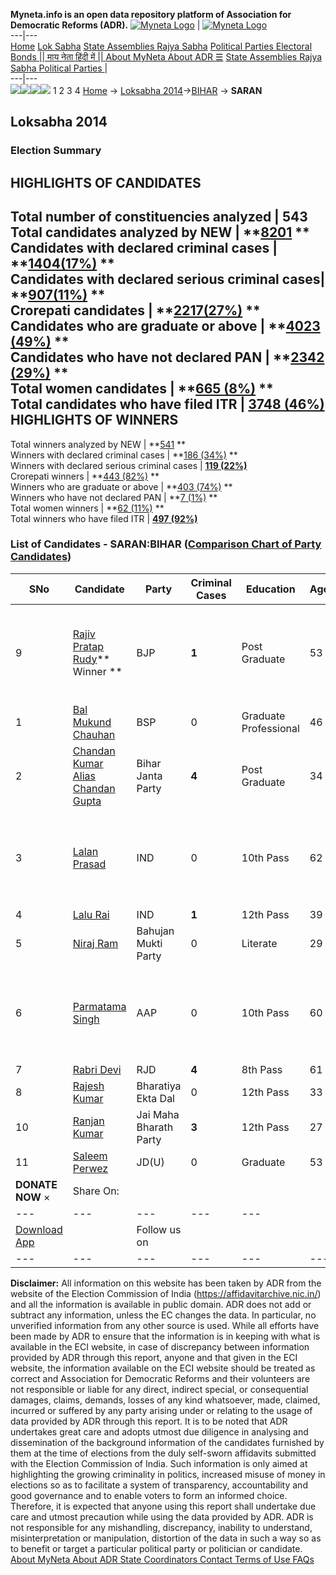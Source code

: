 **Myneta.info is an open data repository platform of Association for Democratic Reforms (ADR).**
[![Myneta Logo](https://www.myneta.info/lib/img/myneta-logo.png)](https://www.myneta.info/) | [![Myneta Logo](https://www.myneta.info/lib/img/adr-logo.png)](https://adrindia.org)  
---|---  
[Home](https://www.myneta.info/) [Lok Sabha](https://www.myneta.info/#ls "Lok Sabha") [ State Assemblies ](https://www.myneta.info/#sa "State Assemblies") [Rajya Sabha](https://www.myneta.info/#rs "Rajya Sabha") [Political Parties ](https://www.myneta.info/party "Political Parties") [ Electoral Bonds ](https://www.myneta.info/electoral_bonds "Electoral Bonds") [ || माय नेता हिंदी में || ](https://translate.google.co.in/translate?prev=hp&hl=en&js=y&u=www.myneta.info&sl=en&tl=hi&history_state0=) [ About MyNeta ](https://adrindia.org/content/about-myneta) [ About ADR ](https://adrindia.org/about-adr/who-we-are) [☰](javascript:void\(0\))
[ State Assemblies ](https://www.myneta.info/#sa "State Assemblies") [ Rajya Sabha ](https://www.myneta.info/#rs "Rajya Sabha") [ Political Parties ](https://www.myneta.info/party "Political Parties")
|   
---|---  
![](https://www.myneta.info/lib/img/banner/banner-1.png)![](https://www.myneta.info/lib/img/banner/banner-2.png)![](https://www.myneta.info/lib/img/banner/banner-3.png)![](https://www.myneta.info/lib/img/banner/banner-4.png)
1  2  3  4 
[Home](https://www.myneta.info/) → [Loksabha 2014](https://www.myneta.info/ls2014/)→[BIHAR](https://www.myneta.info/ls2014/index.php?action=show_constituencies&state_id=4) → **SARAN**
### 
## Loksabha 2014
###  Election Summary 
HIGHLIGHTS OF CANDIDATES  
---  
Total number of constituencies analyzed |  543   
Total candidates analyzed by NEW | **[8201](https://www.myneta.info/ls2014/index.php?action=summary&subAction=candidates_analyzed&sort=candidate#summary) **  
Candidates with declared criminal cases | **[1404(17%)](https://www.myneta.info/ls2014/index.php?action=summary&subAction=crime&sort=candidate#summary) **  
Candidates with declared serious criminal cases| **[907(11%)](https://www.myneta.info/ls2014/index.php?action=summary&subAction=serious_crime&sort=candidate#summary) **  
Crorepati candidates | **[2217(27%)](https://www.myneta.info/ls2014/index.php?action=summary&subAction=crorepati&sort=candidate#summary) **  
Candidates who are graduate or above | **[4023 (49%)](https://www.myneta.info/ls2014/index.php?action=summary&subAction=education&sort=candidate#summary) **  
Candidates who have not declared PAN | **[2342 (29%)](https://www.myneta.info/ls2014/index.php?action=summary&subAction=without_pan&sort=candidate#summary) **  
Total women candidates | **[665 (8%)](https://www.myneta.info/ls2014/index.php?action=summary&subAction=women_candidate&sort=candidate#summary) **  
Total candidates who have filed ITR | [**3748 (46%)**](https://www.myneta.info/ls2014/index.php?action=summary&subAction=filed_itr&sort=candidate#summary)  
HIGHLIGHTS OF WINNERS  
---  
Total winners analyzed by NEW | **[541](https://www.myneta.info/ls2014/index.php?action=summary&subAction=winner_analyzed&sort=candidate#summary) **  
Winners with declared criminal cases | **[186 (34%)](https://www.myneta.info/ls2014/index.php?action=summary&subAction=winner_crime&sort=candidate#summary) **  
Winners with declared serious criminal cases | **[119 (22%)](https://www.myneta.info/ls2014/index.php?action=summary&subAction=winner_serious_crime&sort=candidate#summary)**  
Crorepati winners | **[443 (82%)](https://www.myneta.info/ls2014/index.php?action=summary&subAction=winner_crorepati&sort=candidate#summary) **  
Winners who are graduate or above | **[403 (74%)](https://www.myneta.info/ls2014/index.php?action=summary&subAction=winner_education&sort=candidate#summary) **  
Winners who have not declared PAN | **[7 (1%)](https://www.myneta.info/ls2014/index.php?action=summary&subAction=winner_without_pan&sort=candidate#summary) **  
Total women winners | **[62 (11%)](https://www.myneta.info/ls2014/index.php?action=summary&subAction=winner_women&sort=candidate#summary) **  
Total winners who have filed ITR | [**497 (92%)**](https://www.myneta.info/ls2014/index.php?action=summary&subAction=winner_filed_itr&sort=candidate#summary)  
### List of Candidates - SARAN:BIHAR ([Comparison Chart of Party Candidates](https://www.myneta.info/ls2014/comparisonchart.php?constituency_id=31))
SNo | Candidate| Party| Criminal Cases| Education| Age| Total Assets| Liabilities  
---|---|---|---|---|---|---|---  
9  | [Rajiv Pratap Rudy](https://www.myneta.info/ls2014/candidate.php?candidate_id=8143)** Winner ** | BJP | **1** | Post Graduate| 53 | ![](https://myneta.info/image_v2.php?myneta_folder=ls2014&candidate_id=8143&col=ta) | ![](https://myneta.info/image_v2.php?myneta_folder=ls2014&candidate_id=8143&col=lia)  
1  | [Bal Mukund Chauhan](https://www.myneta.info/ls2014/candidate.php?candidate_id=8525) | BSP | 0 | Graduate Professional| 46 | Rs 49,37,691 ~ 49 Lacs+ | Rs 43,248 ~ 43 Thou+  
2  | [Chandan Kumar Alias Chandan Gupta](https://www.myneta.info/ls2014/candidate.php?candidate_id=8138) | Bihar Janta Party | **4** | Post Graduate| 34 | Rs 28,00,179 ~ 28 Lacs+ | Rs 15,16,000 ~ 15 Lacs+  
3  | [Lalan Prasad](https://www.myneta.info/ls2014/candidate.php?candidate_id=8815) | IND | 0 | 10th Pass| 62 | ![](https://myneta.info/image_v2.php?myneta_folder=ls2014&candidate_id=8815&col=ta) | ![](https://myneta.info/image_v2.php?myneta_folder=ls2014&candidate_id=8815&col=lia)  
4  | [Lalu Rai](https://www.myneta.info/ls2014/candidate.php?candidate_id=8142) | IND | **1** | 12th Pass| 39 | Rs 61,55,000 ~ 61 Lacs+ | Rs 1,00,000 ~ 1 Lacs+  
5  | [Niraj Ram](https://www.myneta.info/ls2014/candidate.php?candidate_id=8817) | Bahujan Mukti Party | 0 | Literate| 29 | Rs 1,35,000 ~ 1 Lacs+ | Rs 7,500 ~ 7 Thou+  
6  | [Parmatama Singh](https://www.myneta.info/ls2014/candidate.php?candidate_id=8140) | AAP | 0 | 10th Pass| 60 | ![](https://myneta.info/image_v2.php?myneta_folder=ls2014&candidate_id=8140&col=ta) | ![](https://myneta.info/image_v2.php?myneta_folder=ls2014&candidate_id=8140&col=lia)  
7  | [Rabri Devi](https://www.myneta.info/ls2014/candidate.php?candidate_id=8137) | RJD | **4** | 8th Pass| 61 | Rs 7,53,81,900 ~ 7 Crore+ | Rs 1,30,00,000 ~ 1 Crore+  
8  | [Rajesh Kumar](https://www.myneta.info/ls2014/candidate.php?candidate_id=8813) | Bharatiya Ekta Dal | 0 | 12th Pass| 33 | Rs 11,72,198 ~ 11 Lacs+ | Rs 0 ~   
10  | [Ranjan Kumar](https://www.myneta.info/ls2014/candidate.php?candidate_id=8816) | Jai Maha Bharath Party | **3** | 12th Pass| 27 | Rs 8,69,000 ~ 8 Lacs+ | Rs 0 ~   
11  | [Saleem Perwez](https://www.myneta.info/ls2014/candidate.php?candidate_id=8141) | JD(U) | 0 | Graduate| 53 | Rs 6,49,20,000 ~ 6 Crore+ | Rs 1,02,837 ~ 1 Lacs+  
|  **DONATE NOW** × |  Share On:  | [](https://api.whatsapp.com/send?text=https%3A%2F%2Fmyneta.info%2Fpunjab2022%2Findex.php%3Faction%3Dshow_constituencies%26state_id%3D19) | [](https://www.facebook.com/sharer/sharer.php?u=https%3A%2F%2Fmyneta.info%2Fpunjab2022%2Findex.php%3Faction%3Dshow_constituencies%26state_id%3D19) | [](https://twitter.com/share?url=https%3A%2F%2Fmyneta.info%2Fpunjab2022%2Findex.php%3Faction%3Dshow_constituencies%26state_id%3D19)  
---|---|---|---|---  
| [ Download App ](https://play.google.com/store/apps/details?id=com.webrosoft.myneta1&pcampaignid=pcampaignidMKT-Other-global-all-co-prtnr-py-PartBadge-Mar2515-1) | [](https://play.google.com/store/apps/details?id=com.webrosoft.myneta1&pcampaignid=pcampaignidMKT-Other-global-all-co-prtnr-py-PartBadge-Mar2515-1) |  Follow us on  | [](https://www.facebook.com/adrindia.org/) | [](https://twitter.com/adrspeaks) | [](https://groups.google.com/g/national-election-watch?hl=en&pli=1) | [](https://www.instagram.com/adrspeaks/) | [](https://www.youtube.com/user/adrspeaks) | [](https://sharechat.com/profile/adrspeaks)  
---|---|---|---|---|---|---|---|---  
**Disclaimer:** All information on this website has been taken by ADR from the website of the Election Commission of India (https://affidavitarchive.nic.in/) and all the information is available in public domain. ADR does not add or subtract any information, unless the EC changes the data. In particular, no unverified information from any other source is used. While all efforts have been made by ADR to ensure that the information is in keeping with what is available in the ECI website, in case of discrepancy between information provided by ADR through this report, anyone and that given in the ECI website, the information available on the ECI website should be treated as correct and Association for Democratic Reforms and their volunteers are not responsible or liable for any direct, indirect special, or consequential damages, claims, demands, losses of any kind whatsoever, made, claimed, incurred or suffered by any party arising under or relating to the usage of data provided by ADR through this report. It is to be noted that ADR undertakes great care and adopts utmost due diligence in analysing and dissemination of the background information of the candidates furnished by them at the time of elections from the duly self-sworn affidavits submitted with the Election Commission of India. Such information is only aimed at highlighting the growing criminality in politics, increased misuse of money in elections so as to facilitate a system of transparency, accountability and good governance and to enable voters to form an informed choice. Therefore, it is expected that anyone using this report shall undertake due care and utmost precaution while using the data provided by ADR. ADR is not responsible for any mishandling, discrepancy, inability to understand, misinterpretation or manipulation, distortion of the data in such a way so as to benefit or target a particular political party or politician or candidate. 
[ About MyNeta ](https://adrindia.org/content/about-myneta) [ About ADR ](https://adrindia.org/about-adr/who-we-are) [ State Coordinators ](https://adrindia.org/about-adr/state-coordinators) [ Contact ](https://adrindia.org/contact-us) [ Terms of Use ](https://adrindia.org/content/adr-terms-use) [ FAQs ](https://adrindia.org/content/faqs)
